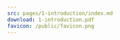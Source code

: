 ```yaml
---
src: pages/1-introduction/index.md
download: 1-introduction.pdf
favicon: /public/favicon.png
---
```

